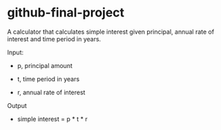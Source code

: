 # github-final-project
A calculator that calculates simple interest given principal, annual rate of interest and time period in years.

Input:

-  p, principal amount
   
-  t, time period in years
   
-  r, annual rate of interest
   
Output

-  simple interest = p * t * r
